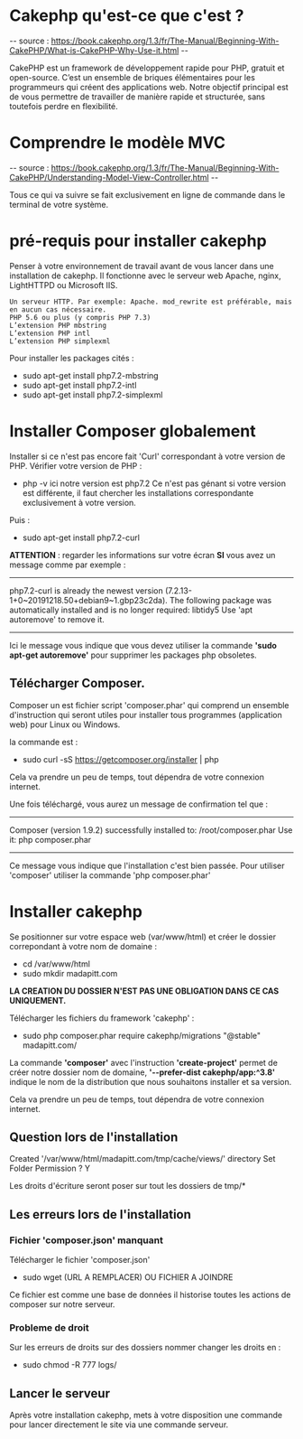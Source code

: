 # Cakephp qu'est-ce que c'est ?

-- source : https://book.cakephp.org/1.3/fr/The-Manual/Beginning-With-CakePHP/What-is-CakePHP-Why-Use-it.html  --

CakePHP est un framework de développement rapide pour PHP, gratuit et open-source.
C’est un ensemble de briques élémentaires pour les programmeurs qui créent des applications web.
Notre objectif principal est de vous permettre de travailler de manière rapide et structurée, sans toutefois perdre en flexibilité.

# Comprendre le modèle MVC

-- source : https://book.cakephp.org/1.3/fr/The-Manual/Beginning-With-CakePHP/Understanding-Model-View-Controller.html --


Tous ce qui va suivre se fait exclusivement en ligne de commande dans le terminal de votre système.

# pré-requis pour installer cakephp

Penser à votre environnement de travail avant de vous lancer dans une installation de cakephp.
Il fonctionne avec le serveur web Apache, nginx, LightHTTPD ou Microsoft IIS.


    Un serveur HTTP. Par exemple: Apache. mod_rewrite est préférable, mais en aucun cas nécessaire.
    PHP 5.6 ou plus (y compris PHP 7.3)
    L’extension PHP mbstring
    L’extension PHP intl
    L’extension PHP simplexml


Pour installer les packages cités :
- sudo apt-get install php7.2-mbstring
- sudo apt-get install php7.2-intl
- sudo apt-get install php7.2-simplexml


# Installer Composer globalement

Installer si ce n'est pas encore fait 'Curl' correspondant à votre version de PHP. Vérifier votre version de PHP :
- php -v
ici notre version est php7.2 
Ce n'est pas génant si votre version est différente, il faut chercher les installations correspondante exclusivement à votre version.

Puis :
- sudo apt-get install php7.2-curl

**ATTENTION** : regarder les informations sur votre écran
**SI** vous avez un message comme par exemple : 

----
php7.2-curl is already the newest version (7.2.13-1+0~20191218.50+debian9~1.gbp23c2da).
The following package was automatically installed and is no longer required:
  libtidy5
Use 'apt autoremove' to remove it.

----

Ici le message vous indique que vous devez utiliser la commande **'sudo apt-get autoremove'** pour supprimer les packages php obsoletes.

## Télécharger Composer. 

Composer un est fichier script 'composer.phar' qui comprend un ensemble d'instruction qui seront utiles pour installer tous programmes (application web) pour Linux ou Windows.

la commande est : 
- sudo curl -sS https://getcomposer.org/installer | php

Cela va prendre un peu de temps, tout dépendra de votre connexion internet.

Une fois téléchargé, vous aurez un message de confirmation tel que :

---
Composer (version 1.9.2) successfully installed to: /root/composer.phar
Use it: php composer.phar

---
Ce message vous indique que l'installation c'est bien passée. Pour utiliser 'composer' utiliser la commande 'php composer.phar'


# Installer cakephp

Se positionner sur votre espace web (var/www/html) et créer le dossier correpondant à votre nom de domaine :
- cd /var/www/html
- sudo mkdir madapitt.com

**LA CREATION DU DOSSIER N'EST PAS UNE OBLIGATION DANS CE CAS UNIQUEMENT.**

Télécharger les fichiers du framework 'cakephp' :

- sudo php composer.phar require cakephp/migrations "@stable" madapitt.com/

La commande **'composer'** avec l'instruction **'create-project'** permet de créer notre dossier nom de domaine, **'--prefer-dist cakephp/app:^3.8'** indique le nom de la distribution que nous souhaitons installer et sa version.

Cela va prendre un peu de temps, tout dépendra de votre connexion internet.

## Question lors de l'installation

Created '/var/www/html/madapitt.com/tmp/cache/views/' directory
Set Folder Permission ? Y

Les droits d'écriture seront poser sur tout les dossiers de tmp/*


## Les erreurs lors de l'installation

### Fichier 'composer.json' manquant

Télécharger le fichier 'composer.json'

- sudo wget (URL A REMPLACER) OU FICHIER A JOINDRE

Ce fichier est comme une base de données il historise toutes les actions de composer sur notre serveur.

### Probleme de droit

Sur les erreurs de droits sur des dossiers nommer changer les droits en :
- sudo chmod -R 777 logs/


## Lancer le serveur

Après votre installation cakephp, mets à votre disposition une commande pour lancer directement le site via une commande serveur.









